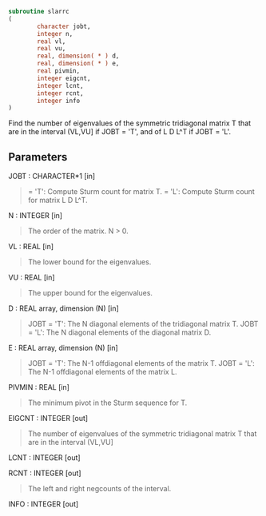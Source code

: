 ```fortran
subroutine slarrc
(
        character jobt,
        integer n,
        real vl,
        real vu,
        real, dimension( * ) d,
        real, dimension( * ) e,
        real pivmin,
        integer eigcnt,
        integer lcnt,
        integer rcnt,
        integer info
)
```

Find the number of eigenvalues of the symmetric tridiagonal matrix T
that are in the interval (VL,VU] if JOBT = 'T', and of L D L^T
if JOBT = 'L'.

## Parameters
JOBT : CHARACTER*1 [in]
> = 'T':  Compute Sturm count for matrix T.
> = 'L':  Compute Sturm count for matrix L D L^T.

N : INTEGER [in]
> The order of the matrix. N > 0.

VL : REAL [in]
> The lower bound for the eigenvalues.

VU : REAL [in]
> The upper bound for the eigenvalues.

D : REAL array, dimension (N) [in]
> JOBT = 'T': The N diagonal elements of the tridiagonal matrix T.
> JOBT = 'L': The N diagonal elements of the diagonal matrix D.

E : REAL array, dimension (N) [in]
> JOBT = 'T': The N-1 offdiagonal elements of the matrix T.
> JOBT = 'L': The N-1 offdiagonal elements of the matrix L.

PIVMIN : REAL [in]
> The minimum pivot in the Sturm sequence for T.

EIGCNT : INTEGER [out]
> The number of eigenvalues of the symmetric tridiagonal matrix T
> that are in the interval (VL,VU]

LCNT : INTEGER [out]

RCNT : INTEGER [out]
> The left and right negcounts of the interval.

INFO : INTEGER [out]
